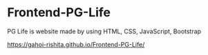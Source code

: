 # Frontend-PG-Life
PG Life is website made by using HTML, CSS, JavaScript, Bootstrap


 https://gahoi-rishita.github.io/Frontend-PG-Life/
